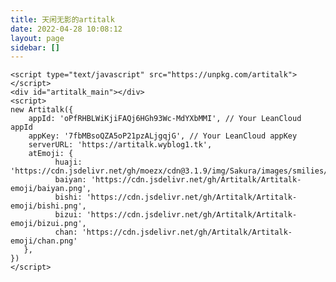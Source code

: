 ```yaml
---
title: 天闲无影的artitalk
date: 2022-04-28 10:08:12
layout: page
sidebar: []
---
```

    <script type="text/javascript" src="https://unpkg.com/artitalk"></script>
    <div id="artitalk_main"></div>
    <script>
    new Artitalk({
        appId: 'oPfRHBLWiKjiFAQj6HGh93Wc-MdYXbMMI', // Your LeanCloud appId
        appKey: '7fbMBsoQZA5oP21pzALjgqjG', // Your LeanCloud appKey
        serverURL: 'https://artitalk.wyblog1.tk',
        atEmoji: {
              huaji: 'https://cdn.jsdelivr.net/gh/moezx/cdn@3.1.9/img/Sakura/images/smilies/icon_huaji.gif',
              baiyan: 'https://cdn.jsdelivr.net/gh/Artitalk/Artitalk-emoji/baiyan.png',
              bishi: 'https://cdn.jsdelivr.net/gh/Artitalk/Artitalk-emoji/bishi.png',
              bizui: 'https://cdn.jsdelivr.net/gh/Artitalk/Artitalk-emoji/bizui.png',
              chan: 'https://cdn.jsdelivr.net/gh/Artitalk/Artitalk-emoji/chan.png'          
       },
    })
    </script>

